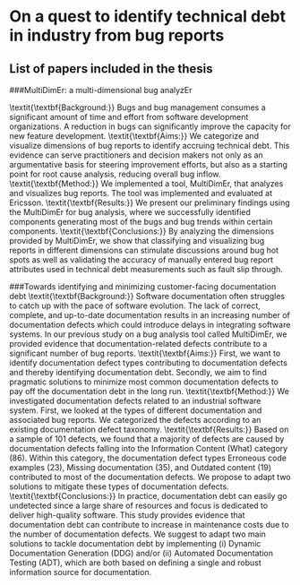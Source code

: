 # On a quest to identify technical debt in industry from bug reports

## List of papers included in the thesis

###MultiDimEr: a multi-dimensional bug analyzEr

\textit{\textbf{Background:}} Bugs and bug management consumes a significant amount of time and effort from software development organizations. A reduction in bugs can significantly improve the capacity for new feature development.
                    \textit{\textbf{Aims:}} We categorize and visualize dimensions of bug reports to identify accruing technical debt.  This evidence can serve practitioners and decision makers not only as an argumentative basis for steering improvement efforts, but also as a starting point for root cause analysis, reducing overall bug inflow.
                    \textit{\textbf{Method:}} We implemented a tool, MultiDimEr, that analyzes and visualizes bug reports. The tool was implemented and evaluated at Ericsson.
                    \textit{\textbf{Results:}} We present our preliminary findings using the MultiDimEr for bug analysis, where we successfully identified components generating most of the bugs and  bug trends within certain components.
                    \textit{\textbf{Conclusions:}} By analyzing the dimensions provided by MultiDimEr, we show that classifying and visualizing bug reports in different dimensions can stimulate discussions around bug hot spots as well as validating the accuracy of manually entered bug report attributes used in technical debt measurements such as fault slip through.</p>
                    
###Towards identifying and minimizing customer-facing documentation debt
\textit{\textbf{Background:}} Software documentation often struggles to catch up with the pace of software evolution. The lack of correct, complete, and up-to-date documentation results in an increasing number of documentation defects which could introduce delays in integrating software systems. In our previous study on a bug analysis tool called MultiDimEr, we provided evidence that documentation-related defects contribute to a significant number of bug reports.
                    \textit{\textbf{Aims:}} First, we want to identify documentation defect types contributing to documentation defects and thereby identifying documentation debt. Secondly, we aim to find pragmatic solutions to minimize most common documentation defects to pay off the documentation debt in the long run.
                    \textit{\textbf{Method:}} We investigated documentation defects related to an industrial software system. First, we looked at the types of different documentation and associated bug reports. We categorized the defects according to an existing documentation defect taxonomy.
                    \textit{\textbf{Results:}} Based on a sample of 101 defects, we found that a majority of defects are caused by documentation defects falling into the Information Content (What) category (86). Within this category, the documentation defect types Erroneous code examples (23), Missing documentation (35), and Outdated content (19) contributed to most of the documentation defects. We propose to adapt two solutions to mitigate these types of documentation defects.
                    \textit{\textbf{Conclusions:}} In practice, documentation debt can easily go undetected since a large share of resources and focus is dedicated to deliver high-quality software. This study provides evidence that documentation debt can contribute to increase in maintenance costs due to the number of documentation defects. We suggest to adapt two main solutions to tackle documentation debt by implementing (i) Dynamic Documentation Generation (DDG) and/or (ii) Automated Documentation Testing (ADT), which are both based on defining a single and robust information source for documentation. </p>
   
